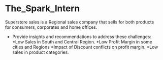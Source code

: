 # The_Spark_Intern
Superstore sales is a Regional sales company that sells for both products for consumers, corporates and home offices.
* Provide insights and recommendations to address these challenges:
*Low Sales in South and Central Region.
*Low Profit Margin in some cities and Regions
*Impact of Discount conflicts on profit margin.
*Low sales in product categories.

